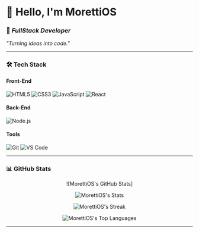 # 👋 Hello, I'm **MorettiOS**  
### 🚀 *FullStack Developer*  
*"Turning ideas into code."*  

---

### 🛠️ **Tech Stack**  
#### **Front-End**  
![HTML5](https://img.shields.io/badge/-HTML5-E34F26?logo=html5&logoColor=white)
![CSS3](https://img.shields.io/badge/-CSS3-1572B6?logo=css3&logoColor=white)
![JavaScript](https://img.shields.io/badge/-JavaScript-F7DF1E?logo=javascript&logoColor=black)
![React](https://img.shields.io/badge/-React-61DAFB?logo=react&logoColor=black)  

#### **Back-End**  
![Node.js](https://img.shields.io/badge/-Node.js-339933?logo=node.js&logoColor=white)  

#### **Tools**  
![Git](https://img.shields.io/badge/-Git-F05032?logo=git&logoColor=white)
![VS Code](https://img.shields.io/badge/-VS%20Code-007ACC?logo=visual-studio-code&logoColor=white)  

---

### 📊 **GitHub Stats**  
<div align="center">  

![MorettiOS's GitHub Stats]

![MorettiOS's Stats](https://github-readme-stats.vercel.app/api?username=MorettiOS&theme=shades-of-purple&show_icons=true&hide_border=false&count_private=true)

![MorettiOS's Streak](https://github-readme-streak-stats.herokuapp.com/?user=MorettiOS&theme=shades-of-purple&hide_border=false)

![MorettiOS's Top Languages](https://github-readme-stats.vercel.app/api/top-langs/?username=MorettiOS&theme=shades-of-purple&show_icons=true&hide_border=false&layout=compact)

</div>  

---
